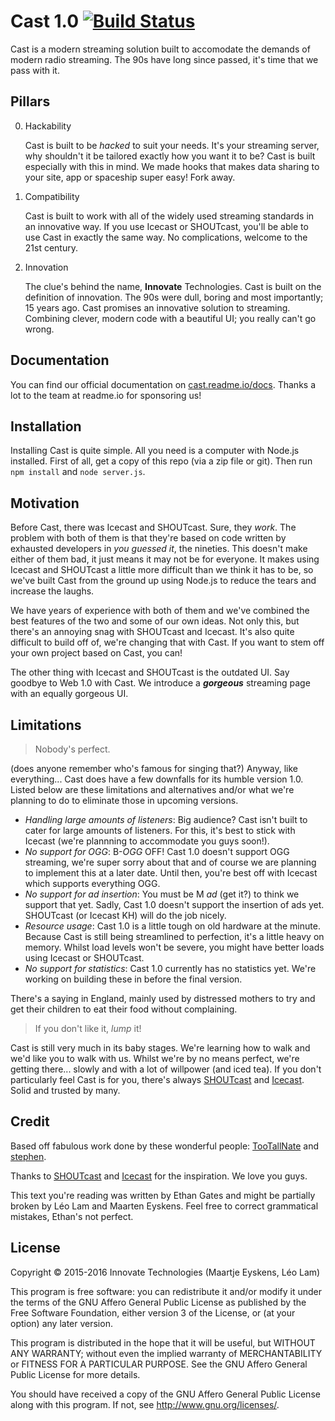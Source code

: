 # Cast 1.0 [![Build Status](https://travis-ci.org/Innovate-Technologies/Cast.svg?branch=master)](https://travis-ci.org/Innovate-Technologies/Cast)

Cast is a modern streaming solution built to accomodate the demands of modern radio streaming.
The 90s have long since passed, it's time that we pass with it.

## Pillars

0. Hackability

    Cast is built to be _hacked_ to suit your needs.
    It's your streaming server, why shouldn't it be tailored exactly how you want it to be?
    Cast is built especially with this in mind.
    We made hooks that makes data sharing to your site, app or spaceship super easy! Fork away.

0. Compatibility

    Cast is built to work with all of the widely used streaming standards in an innovative way.
    If you use Icecast or SHOUTcast, you'll be able to use Cast in exactly the same way.
    No complications, welcome to the 21st century.

0. Innovation

    The clue's behind the name, **Innovate** Technologies.
    Cast is built on the definition of innovation.
    The 90s were dull, boring and most importantly; 15 years ago.
    Cast promises an innovative solution to streaming.
    Combining clever, modern code with a beautiful UI; you really can't go wrong.

## Documentation

You can find our official documentation on [cast.readme.io/docs](https://cast.readme.io/docs).
Thanks a lot to the team at readme.io for sponsoring us!

## Installation

Installing Cast is quite simple. All you need is a computer with Node.js installed.
First of all, get a copy of this repo (via a zip file or git).
Then run `npm install` and `node server.js`.

## Motivation

Before Cast, there was Icecast and SHOUTcast. Sure, they _work_.
The problem with both of them is that they're based on code written by exhausted developers in _you guessed it_, the nineties.
This doesn't make either of them bad, it just means it may not be for everyone.
It makes using Icecast and SHOUTcast a little more difficult than we think it has to be,
so we've built Cast from the ground up using Node.js to reduce the tears and increase the laughs.

We have years of experience with both of them and we've combined the best features of the two and some of our own ideas.
Not only this, but there's an annoying snag with SHOUTcast and Icecast.
It's also quite difficult to build off of, we're changing that with Cast.
If you want to stem off your own project based on Cast, you can!

The other thing with Icecast and SHOUTcast is the outdated UI. Say goodbye to Web 1.0 with Cast.
We introduce a ***gorgeous*** streaming page with an equally gorgeous UI.

## Limitations

> Nobody's perfect.

(does anyone remember who's famous for singing that?) Anyway, like everything... Cast does have a few downfalls for its humble version 1.0. Listed below are these limitations and alternatives and/or what we're planning to do to eliminate those in upcoming versions.

* *Handling large amounts of listeners*: Big audience? Cast isn't built to cater for large amounts of listeners. For this, it's best to stick with Icecast (we're plannning to accommodate you guys soon!).
* *No support for OGG*: B-_OGG_ OFF! Cast 1.0 doesn't support OGG streaming, we're super sorry about that and of course we are planning to implement this at a later date. Until then, you're best off with Icecast which supports everything OGG.
* *No support for ad insertion*: You must be M _ad_ (get it?) to think we support that yet. Sadly, Cast 1.0 doesn't support the insertion of ads yet. SHOUTcast (or Icecast KH) will do the job nicely.
* *Resource usage*: Cast 1.0 is a little tough on old hardware at the minute. Because Cast is still being streamlined to perfection, it's a little heavy on memory. Whilst load levels won't be severe, you might have better loads using Icecast or SHOUTcast.
* *No support for statistics*: Cast 1.0 currently has no statistics yet. We're working on building these in before the final version.

There's a saying in England, mainly used by distressed mothers to try and get their children to eat their food without complaining.
> If you don't like it, _lump_ it!

Cast is still very much in its baby stages. We're learning how to walk and we'd like you to walk with us. Whilst we're by no means perfect, we're getting there... slowly and with a lot of willpower (and iced tea).
If you don't particularly feel Cast is for you, there's always [SHOUTcast](http://shoutcast.com) and [Icecast](http://icecast.org). Solid and trusted by many.

## Credit

Based off fabulous work done by these wonderful people: [TooTallNate](https://github.com/tootallnate) and [stephen](https://gitub.com/stephen/nicercast).

Thanks to [SHOUTcast](http://shoutcast.com) and [Icecast](http://icecast.org) for the inspiration. We love you guys.

This text you're reading was written by Ethan Gates and might be partially broken by Léo Lam and Maarten Eyskens.
Feel free to correct grammatical mistakes, Ethan's not perfect.

## License

Copyright © 2015-2016  Innovate Technologies (Maartje Eyskens, Léo Lam)

This program is free software: you can redistribute it and/or modify
it under the terms of the GNU Affero General Public License as published by
the Free Software Foundation, either version 3 of the License, or
(at your option) any later version.

This program is distributed in the hope that it will be useful,
but WITHOUT ANY WARRANTY; without even the implied warranty of
MERCHANTABILITY or FITNESS FOR A PARTICULAR PURPOSE.  See the
GNU Affero General Public License for more details.

You should have received a copy of the GNU Affero General Public License
along with this program.  If not, see <http://www.gnu.org/licenses/>.
